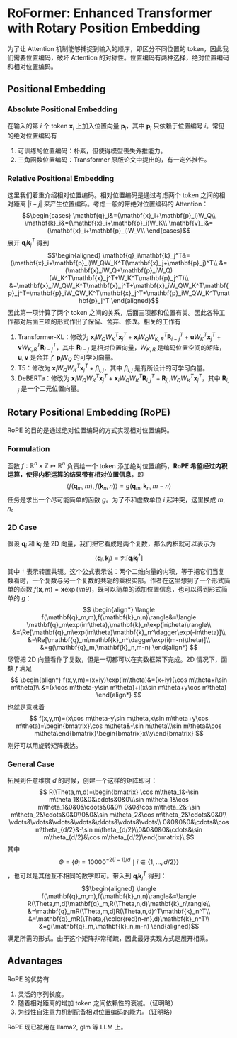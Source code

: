 # RoFormer: Enhanced Transformer with Rotary Position Embedding

为了让 Attention 机制能够捕捉到输入的顺序，即区分不同位置的 token，因此我们需要位置编码，破坏 Attention 的对称性。位置编码有两种选择，绝对位置编码和相对位置编码。

## Positional Embedding

### Absolute Positional Embedding

在输入的第 $i$ 个 token $\mathbf{x}_{i}$ 上加入位置向量 $\mathbf{p}_{i}$，其中 $\mathbf{p}_{i}$ 只依赖于位置编号 $i$。常见的绝对位置编码有
1. 可训练的位置编码：朴素，但使得模型丧失外推能力。
2. 三角函数位置编码：Transformer 原版论文中提出的，有一定外推性。

### Relative Positional Embedding

这里我们着重介绍相对位置编码。相对位置编码是通过考虑两个 token 之间的相对距离 $|i-j|$ 来产生位置编码。考虑一般的带绝对位置编码的 Attention：
$$\begin{cases}
\mathbf{q}_i&=(\mathbf{x}_i+\mathbf{p}_i)W_Q\\
\mathbf{k}_i&=(\mathbf{x}_i+\mathbf{p}_i)W_K\\
\mathbf{v}_i&=(\mathbf{x}_i+\mathbf{p}_i)W_V\\
\end{cases}$$
展开 $\mathbf{q}_i\mathbf{k}_j^T$ 得到
$$\begin{aligned}
\mathbf{q}_i\mathbf{k}_j^T&=(\mathbf{x}_i+\mathbf{p}_i)W_QW_K^T(\mathbf{x}_j+\mathbf{p}_j)^T\\
&=(\mathbf{x}_iW_Q+\mathbf{p}_iW_Q)(W_K^T\mathbf{x}_j^T+W_K^T\mathbf{p}_j^T)\\
&=\mathbf{x}_iW_QW_K^T\mathbf{x}_j^T+\mathbf{x}_iW_QW_K^T\mathbf{p}_j^T+\mathbf{p}_iW_QW_K^T\mathbf{x}_j^T+\mathbf{p}_iW_QW_K^T\mathbf{p}_j^T
\end{aligned}$$
因此第一项计算了两个 token 之间的关系，后面三项都和位置有关。因此各种工作都对后面三项的形式作出了保留、舍弃、修改。相关的工作有
1. Transformer-XL：修改为 $\mathbf{x}_iW_QW_K^T\mathbf{x}_j^T+\mathbf{x}_iW_QW_{K,R}^T\mathbf{R}_{i-j}^T+\mathbf{u}W_K^T\mathbf{x}_j^T+\mathbf{v}W_{K,R}^T\mathbf{R}_{i-j}^T$，其中 $\mathbf{R}_{i-j}$ 是相对位置向量，$W_{K,R}$ 是编码位置空间的矩阵，$\mathbf{u},\mathbf{v}$ 是合并了 $\mathbf{p}_iW_Q$ 的可学习向量。
2. T5：修改为 $\mathbf{x}_iW_QW_K^T\mathbf{x}_j^T+\beta_{i,j}$，其中 $\beta_{i,j}$ 是有所设计的可学习向量。
3. DeBERTa：修改为 $\mathbf{x}_iW_QW_K^T\mathbf{x}_j^T+\mathbf{x}_iW_QW_K^T\mathbf{R}_{i,j}^T+\mathbf{R}_{j,i}W_QW_K^T\mathbf{x}_j^T$，其中 $\mathbf{R}_{i,j}$ 是一个二元位置向量。

## Rotary Positional Embedding (RoPE)

RoPE 的目的是通过绝对位置编码的方式实现相对位置编码。

### Formulation

函数 $f:\mathbb{R}^{n}\times\mathbb{Z}\mapsto\mathbb{R}^{n}$ 负责给一个 token 添加绝对位置编码，**RoPE 希望经过内积运算，使得内积运算的结果带有相对位置信息**，即
$$
\langle f(\mathbf{q}_m,m),f(\mathbf{k}_n,n)\rangle=g(\mathbf{q}_m,\mathbf{k}_n,m-n)
$$
任务是求出一个尽可能简单的函数 $g$。为了不和虚数单位 $i$ 起冲突，这里换成 $m,n$。

### 2D Case

假设 $\mathbf{q}_i$ 和 $\mathbf{k}_j$ 是 2D 向量，我们把它看成是两个复数，那么内积就可以表示为
$$
\langle\mathbf{q}_i,\mathbf{k}_j\rangle=\Re[\mathbf{q}_i\mathbf{k}_j^\dagger]
$$
其中 $\dagger$ 表示转置共轭。这个公式表示说：两个二维向量的内积，等于把它们当复数看时，一个复数与另一个复数的共轭的乘积实部。作者在这里想到了一个形式简单的函数 $f(\mathbf{x},m)=\mathbf{x}\exp(im\theta)$，既可以简单的添加位置信息，也可以得到形式简单的 $g$：
$$
\begin{align*}
\langle f(\mathbf{q}_m,m),f(\mathbf{k}_n,n)\rangle&=\langle \mathbf{q}_m\exp(im\theta),\mathbf{k}_n\exp(in\theta)\rangle\\
&=\Re[\mathbf{q}_m\exp(im\theta)\mathbf{k}_n^\dagger\exp(-in\theta)]\\
&=\Re[\mathbf{q}_m\mathbf{k}_n^\dagger\exp(i(m-n)\theta)]\\
&=g(\mathbf{q}_m,\mathbf{k}_n,m-n)
\end{align*}
$$
尽管把 2D 向量看作了复数，但是一切都可以在实数框架下完成。2D 情况下，函数 $f$ 满足
$$
\begin{align*}
f(x,y,m)=(x+iy)\exp(im\theta)&=(x+iy)(\cos m\theta+i\sin m\theta)\\
&=(x\cos m\theta-y\sin m\theta)+i(x\sin m\theta+y\cos m\theta)
\end{align*}
$$
也就是意味着
$$
f(x,y,m)=(x\cos m\theta-y\sin m\theta,x\sin m\theta+y\cos m\theta)=\begin{bmatrix}\cos m\theta&-\sin m\theta\\\sin m\theta&\cos m\theta\end{bmatrix}\begin{bmatrix}x\\y\end{bmatrix}
$$
刚好可以用旋转矩阵表达。

### General Case

拓展到任意维度 $d$ 的时候，创建一个这样的矩阵即可：
$$
R(\Theta,m,d)=\begin{bmatrix}
\cos m\theta_1&-\sin m\theta_1&0&0&\cdots&0&0\\\sin m\theta_1&\cos m\theta_1&0&0&\cdots&0&0\\
0&0&\cos m\theta_2&-\sin m\theta_2&\cdots&0&0\\0&0&\sin m\theta_2&\cos m\theta_2&\cdots&0&0\\
\vdots&\vdots&\vdots&\vdots&\ddots&\vdots&\vdots\\
0&0&0&0&\cdots&\cos m\theta_{d/2}&-\sin m\theta_{d/2}\\0&0&0&0&\cdots&\sin m\theta_{d/2}&\cos m\theta_{d/2}\end{bmatrix}\
$$
其中 $$\Theta=\{\theta_i=10000^{-2(i-1)/d}\mid i\in\{1,\dots,d/2\}\}$$，也可以是其他互不相同的数字即可。带入到 $\mathbf{q}_i\mathbf{k}_j^T$ 得到：
$$\begin{aligned} \langle f(\mathbf{q}_m,m),f(\mathbf{k}_n,n)\rangle&=\langle R(\Theta,m,d)\mathbf{q}_m,R(\Theta,n,d)\mathbf{k}_n\rangle\\ &=\mathbf{q}_mR(\Theta,m,d)R(\Theta,n,d)^T\mathbf{k}_n^T\\ &=\mathbf{q}_mR(\Theta,{\color{red}n-m},d)\mathbf{k}_n^T\\ &=g(\mathbf{q}_m,\mathbf{k}_n,m-n) \end{aligned}$$
满足所需的形式。由于这个矩阵非常稀疏，因此最好实现方式是展开相乘。

## Advantages

RoPE 的优势有

1. 灵活的序列长度。
2. 随着相对距离的增加 token 之间依赖性的衰减。（证明略）
3. 为线性自注意力机制配备相对位置编码的能力。（证明略）

RoPE 现已被用在 llama2, glm 等 LLM 上。